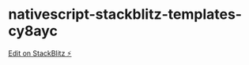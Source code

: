 # nativescript-stackblitz-templates-cy8ayc

[Edit on StackBlitz ⚡️](https://stackblitz.com/edit/nativescript-stackblitz-templates-wca3j3)